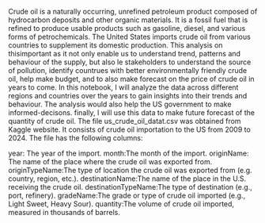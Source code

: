 Crude oil is a naturally occurring, unrefined petroleum product composed of hydrocarbon deposits and other organic materials. It is a fossil fuel that is refined to produce usable products such as gasoline, diesel, and various forms of petrochemicals. The United States imports crude oil from various countries to supplement its domestic production. This analysis on thisimportant as it not only enable us to understand trend, patterns and behaviour of the supply, but also le stakeholders to understand the source of pollution, identify countrues with better environmentally friendly crude oil, help make budget, and to also make forecast on the price of crude oil in years to come. In this notebook, I will analyze the data across different regions and countries over the years to gain insights into their trends and behaviour. The analysis would also help the US government to make informed-decisons. finally, I will use this data to make future forecast of the quantity of crude oil.
The file us_crude_oil_datat.csv was obtained from Kaggle website. It consists of crude oil importation to the US from 2009 to 2024. The file has the following columns:

year: The year of the import.
month:The month of the import.
originName: The name of the place where the crude oil was exported from.
originTypeName:The type of location the crude oil was exported from (e.g. country, region, etc.).
destinationName:The name of the place in the U.S. receiving the crude oil.
destinationTypeName:The type of destination (e.g., port, refinery).
gradeName:The grade or type of crude oil imported (e.g., Light Sweet, Heavy Sour).
quantity:The volume of crude oil imported, measured in thousands of barrels.
